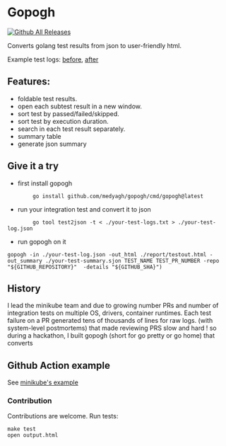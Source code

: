 

# Gopogh
[![Github All Releases](https://img.shields.io/github/downloads/medyagh/gopogh/total.svg)]()

Converts golang test results from json to user-friendly html.

Example test logs: [before](https://storage.googleapis.com/minikube-builds/logs/13641/22745/Docker_Linux.out.txt), [after](https://storage.googleapis.com/minikube-builds/logs/13641/22745/Docker_Linux.html) 


## Features:
- foldable test results.
- open each subtest result in a new window.
- sort test by passed/failed/skipped.
- sort test by execution duration.
- search in each test result separately.
- summary table
- generate json summary


## Give it a try

- first install gopogh
```
        go install github.com/medyagh/gopogh/cmd/gopogh@latest
```

- run your integration test and convert it to json

```
        go tool test2json -t < ./your-test-logs.txt > ./your-test-log.json
```
- run gopogh on it

```
gopogh -in ./your-test-log.json -out_html ./report/testout.html -out_summary ./your-test-summary.sjon TEST_NAME TEST_PR_NUMBER -repo "${GITHUB_REPOSITORY}"  -details "${GITHUB_SHA}")  
```



## History 
I lead the minikube team and due to growing number PRs and number of integration tests on multiple OS, drivers, container runtimes.
Each test failure on a PR generated tens of thousands of lines for raw logs. (with system-level postmortems)
that made reviewing PRS slow and hard ! so during a hackathon, I built gopogh (short for go pretty or go home) that converts




## Github Action example

See [minikube's example](https://github.com/kubernetes/minikube/blob/793eeae748effb7949a2537579b2e4f32a9ab5a8/.github/workflows/master.yml#L162)





### Contribution
Contributions are welcome.
Run tests:
```
make test
open output.html
```
